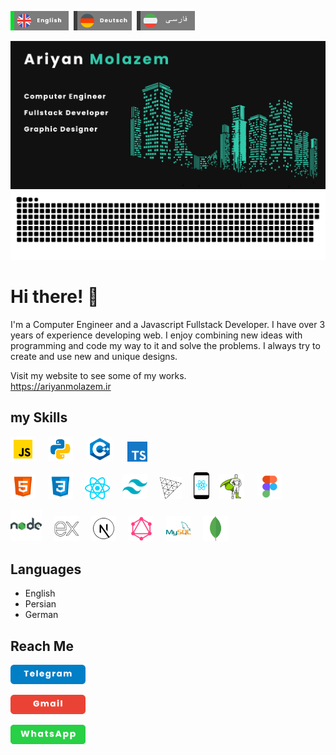<img src="./assets/eng_act.png" width="93px">&nbsp;&nbsp;<img src="./assets/ger.png" width="93px">&nbsp;&nbsp;<img src="./assets/fa.png" width="93px">

![header](./assets/header.png)
![snake](./assets/github-snake.svg)

# Hi there! 👋
I'm a Computer Engineer and a Javascript Fullstack Developer. I have over 3 years of experience developing web. I enjoy combining new ideas
with programming and code my way to it and solve the problems. I
always try to create and use new and unique designs.

Visit my website to see some of my works.  
<https://ariyanmolazem.ir>

## my Skills
<img src="./assets/js.png" alt="" width="40px">&nbsp;&nbsp;&nbsp;&nbsp; <img src="./assets/python.png" alt="" width="40px"> &nbsp;&nbsp;&nbsp;&nbsp; <img src="./assets/cpp.png" alt="" width="40px"> &nbsp;&nbsp;&nbsp;&nbsp; <img src="./assets/ts.png" alt="" width="32px">


<img src="./assets/html.png" alt="" width="40px">&nbsp;&nbsp;&nbsp;&nbsp; <img src="./assets/css.png" alt="" width="40px">&nbsp;&nbsp;&nbsp;&nbsp; <img src="./assets/react-js-icon.png" alt="" width="40px">&nbsp;&nbsp;&nbsp;&nbsp; <img src="./assets/tailwind.png" alt="" width="40px">&nbsp;&nbsp;&nbsp;&nbsp; <img src="./assets/Threejs-logo.png" alt="" width="35px">&nbsp;&nbsp;&nbsp;&nbsp; <img src="./assets/react-native-app-icon.png" alt="" width="25px">&nbsp;&nbsp;&nbsp;&nbsp;<img src="./assets/gsap.png" alt="gsap" width="40px">&nbsp;&nbsp;&nbsp;&nbsp; <img src="./assets/figma.png" alt="" width="40px">


<img src="./assets/node.png" alt="" width="50px">&nbsp;&nbsp;&nbsp;&nbsp; <img src="./assets/ex.png" alt="" width="40px">&nbsp;&nbsp;&nbsp;&nbsp; <img src="./assets/next.png" alt="" width="40px">&nbsp;&nbsp;&nbsp;&nbsp; <img src="./assets/graphql.png" alt="" width="40px">&nbsp;&nbsp;&nbsp;&nbsp; <img src="./assets/sql.png" alt="" width="40px">&nbsp;&nbsp;&nbsp;&nbsp; <img src="./assets/mongodb.png" alt="" width="40px">

## Languages
* English
* Persian
* German
## Reach Me
[<img src="./assets/tel.png" alt="" width="120px">](https://t.me/ariyanmlzm)

[<img src="./assets/gmail.png" alt="" width="120px">](mailto:ryanmolazem@gmail.com)

[<img src="./assets/wat.png" alt="" width="120px">](https://wa.me/+989175894212)